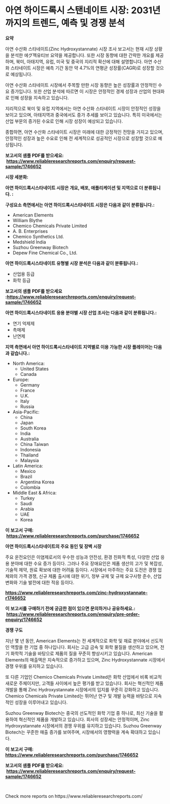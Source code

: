 <p><h1>아연 하이드록시 스탠네이트 시장: 2031년까지의 트렌드, 예측 및 경쟁 분석</h1></p><p><strong>요약</strong></p>
<p><p>아연 수산화 스타네이트(Zinc Hydroxystannate) 시장 조사 보고서는 현재 시장 상황을 분석한 에グ젝유티브 요약을 제공합니다. 또한 시장 동향에 대한 간략한 개요를 제공하며, 북미, 아태지역, 유럽, 미국 및 중국의 지리적 확산에 대해 설명합니다. 아연 수산화 스타네이트 시장은 예측 기간 동안 약 4.7%의 연평균 성장률(CAGR)로 성장할 것으로 예상됩니다.</p><p>아연 수산화 스타네이트 시장에서 주목할 만한 시장 동향은 높은 성장률과 안정적인 수요 증가입니다. 또한 산업 분석에 따르면 이 시장은 안정적인 경제 성장과 산업의 현대화로 인해 성장을 지속하고 있습니다.</p><p>지리적으로 북미 및 유럽 지역에서는 아연 수산화 스타네이트 시장이 안정적인 성장을 보이고 있으며, 아태지역과 중국에서도 증가 추세를 보이고 있습니다. 특히 미국에서는 산업 부문의 증가된 수요로 인해 시장 성장이 예상되고 있습니다.</p><p>종합하면, 아연 수산화 스타네이트 시장은 미래에 대한 긍정적인 전망을 가지고 있으며, 안정적인 성장과 높은 수요로 인해 전 세계적으로 성공적인 시장으로 성장할 것으로 예상됩니다.</p></p>
<p><strong>보고서의 샘플 PDF를 받으세요: &nbsp;<a href="https://www.reliableresearchreports.com/enquiry/request-sample/1746652">https://www.reliableresearchreports.com/enquiry/request-sample/1746652</a></strong></p>
<p><strong>시장 세분화:</strong></p>
<p><strong> 아연 하이드록시스타네이트 시장은 개요, 배포, 애플리케이션 및 지역으로 더 분류됩니다. :</strong></p>
<p><strong>구성요소 측면에서는 아연 하이드록시스타네이트 시장은 다음과 같이 분류됩니다.:</strong></p>
<p><ul><li>American Elements</li><li>William Blythe</li><li>Chemico Chemicals Private Limited</li><li>A. B. Enterprises</li><li>Chemico Synthetics Ltd.</li><li>Medshield India</li><li>Suzhou Greenway Biotech</li><li>Depew Fine Chemical Co., Ltd.</li></ul></p>
<p><strong> 아연 하이드록시스타네이트 유형별 시장 분석은 다음과 같이 분류됩니다.:</strong></p>
<p><ul><li>산업용 등급</li><li>화학 등급</li></ul></p>
<p><strong>보고서의 샘플 PDF를 받으세요 :<a href="https://www.reliableresearchreports.com/enquiry/request-sample/1746652">https://www.reliableresearchreports.com/enquiry/request-sample/1746652</a></strong></p>
<p><strong> 아연 하이드록시스타네이트 응용 분야별 시장 산업 조사는 다음과 같이 분류됩니다.:</strong></p>
<p><ul><li>연기 억제제</li><li>촉매제</li><li>난연제</li></ul></p>
<p><strong>지역 측면에서 아연 하이드록시스타네이트 지역별로 이용 가능한 시장 플레이어는 다음과 같습니다.:</strong></p>
<p><ul>
    <li>
        North America:
        <ul>
            <li>United States</li>
            <li>Canada</li>
        </ul>
    </li>
    <li>
        Europe:
        <ul>
            <li>Germany</li>
            <li>France</li>
            <li>U.K.</li>
            <li>Italy</li>
            <li>Russia</li>
        </ul>
    </li>
    <li>
        Asia-Pacific:
        <ul>
            <li>China</li>
            <li>Japan</li>
            <li>South Korea</li>
            <li>India</li>
            <li>Australia</li>
            <li>China Taiwan</li>
            <li>Indonesia</li>
            <li>Thailand</li>
            <li>Malaysia</li>
        </ul>
    </li>
    <li>
        Latin America:
        <ul>
            <li>Mexico</li>
            <li>Brazil</li>
            <li>Argentina Korea</li>
            <li>Colombia</li>
        </ul>
    </li>
    <li>
        Middle East & Africa:
        <ul>
            <li>Turkey</li>
            <li>Saudi</li>
            <li>Arabia</li>
            <li>UAE</li>
            <li>Korea</li>
        </ul>
    </li>
    </ul></p>
<p><strong>이 보고서 구매: &nbsp;<a href="https://www.reliableresearchreports.com/purchase/1746652">https://www.reliableresearchreports.com/purchase/1746652</a></strong></p>
<p><strong>아연 하이드록시스타네이트의 주요 동인 및 장벽 시장</strong></p>
<p><p>주요 운전요인은 이염제로서의 우수한 성능과 안전성, 환경 친화적 특성, 다양한 산업 응용 분야에 대한 수요 증가 등이다. 그러나 주요 장애요인은 제품 생산의 고가 및 복잡성, 기술적 제약, 원료 확보에 대한 어려움 등이다. 시장에서 마주하는 주요 도전은 경쟁 업체와의 가격 경쟁, 신규 제품 출시에 대한 위기, 정부 규제 및 규제 요구사항 준수, 산업 변화와 기술 발전에 대한 적응 등이다.</p></p>
<p><strong><a href="https://www.reliableresearchreports.com/zinc-hydroxystannate-r1746652">https://www.reliableresearchreports.com/zinc-hydroxystannate-r1746652</a></strong></p>
<p><strong>이 보고서를 구매하기 전에 궁금한 점이 있으면 문의하거나 공유하세요.: &nbsp;<a href="https://www.reliableresearchreports.com/enquiry/pre-order-enquiry/1746652">https://www.reliableresearchreports.com/enquiry/pre-order-enquiry/1746652</a></strong></p>
<p><strong>경쟁 구도</strong></p>
<p><p>지난 몇 년 동안, American Elements는 전 세계적으로 화학 및 재료 분야에서 선도적인 역할을 한 기업 중 하나입니다. 회사는 고급 금속 및 화학 물질을 생산하고 있으며, 전기 화학적 기술을 바탕으로 제품의 질을 꾸준히 향상시키고 있습니다. American Elements의 매출액은 지속적으로 증가하고 있으며, Zinc Hydroxystannate 시장에서 경쟁 우위를 유지하고 있습니다.</p><p>또 다른 기업인 Chemico Chemicals Private Limited은 화학 산업에서 비록 비교적 새로운 주체이지만, 고객들 사이에서 높은 평가를 받고 있습니다. 회사는 혁신적인 제품 개발을 통해 Zinc Hydroxystannate 시장에서의 입지를 꾸준히 강화하고 있습니다. Chemico Chemicals Private Limited는 뛰어난 연구 및 개발 능력을 바탕으로 지속적인 성장을 이루어내고 있습니다.</p><p>Suzhou Greenway Biotech는 중국의 선도적인 화학 기업 중 하나로, 최신 기술을 활용하여 혁신적인 제품을 개발하고 있습니다. 회사의 성장세는 안정적이며, Zinc Hydroxystannate 시장에서의 경쟁 우위를 유지하고 있습니다. Suzhou Greenway Biotech는 꾸준한 매출 증가를 보여주며, 시장에서의 영향력을 계속 확대하고 있습니다.</p></p>
<p><strong>이 보고서 구매: &nbsp; <a href="https://www.reliableresearchreports.com/purchase/1746652">https://www.reliableresearchreports.com/purchase/1746652</a></strong></p>
<p><strong>보고서의 샘플 PDF를 받으세요: &nbsp;<a href="https://www.reliableresearchreports.com/enquiry/request-sample/1746652">https://www.reliableresearchreports.com/enquiry/request-sample/1746652</a></strong><strong></strong></p>
<p>&nbsp;</p>
<p>Check more reports on https://www.reliableresearchreports.com/</p>